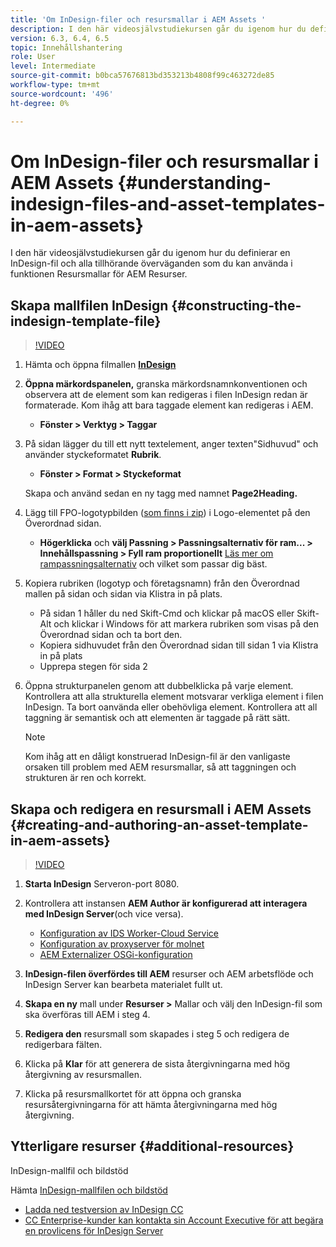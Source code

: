 ```yaml
---
title: 'Om InDesign-filer och resursmallar i AEM Assets '
description: I den här videosjälvstudiekursen går du igenom hur du definierar en InDesign-fil och alla tillhörande överväganden som du kan använda i funktionen Resursmallar för AEM Resurser.
version: 6.3, 6.4, 6.5
topic: Innehållshantering
role: User
level: Intermediate
source-git-commit: b0bca57676813bd353213b4808f99c463272de85
workflow-type: tm+mt
source-wordcount: '496'
ht-degree: 0%

---
```



# Om InDesign-filer och resursmallar i AEM Assets {#understanding-indesign-files-and-asset-templates-in-aem-assets}

I den här videosjälvstudiekursen går du igenom hur du definierar en InDesign-fil och alla tillhörande överväganden som du kan använda i funktionen Resursmallar för AEM Resurser.

## Skapa mallfilen InDesign {#constructing-the-indesign-template-file}

>[!VIDEO](https://video.tv.adobe.com/v/19293/?quality=9&learn=on)

1. Hämta och öppna filmallen [**InDesign**](assets/asset-templates-tutorial-video--supporting-files.zip)
2. **Öppna märkordspanelen,** granska märkordsnamnkonventionen och observera att de element som kan redigeras i filen InDesign redan är formaterade. Kom ihåg att bara taggade element kan redigeras i AEM.

   * **Fönster > Verktyg > Taggar**

3. På sidan lägger du till ett nytt textelement, anger texten&quot;Sidhuvud&quot; och använder styckeformatet **Rubrik**.

   * **Fönster > Format > Styckeformat**

   Skapa och använd sedan en ny tagg med namnet **Page2Heading.**

4. Lägg till FPO-logotypbilden ([som finns i zip](assets/asset-templates-tutorial-video--supporting-files.zip)) i Logo-elementet på den Överordnad sidan.

   * **Högerklicka** och **välj Passning > Passningsalternativ för ram... > Innehållspassning > Fyll ram proportionellt**
   [Läs mer om rampassningsalternativ](https://helpx.adobe.com/indesign/using/frames-objects.html#fitting_objects_to_frames) och vilket som passar dig bäst.

5. Kopiera rubriken (logotyp och företagsnamn) från den Överordnad mallen på sidan och sidan via Klistra in på plats.

   * På sidan 1 håller du ned Skift-Cmd och klickar på macOS eller Skift-Alt och klickar i Windows för att markera rubriken som visas på den Överordnad sidan och ta bort den.
   * Kopiera sidhuvudet från den Överordnad sidan till sidan 1 via Klistra in på plats
   * Upprepa stegen för sida 2

6. Öppna strukturpanelen genom att dubbelklicka på varje element. Kontrollera att alla strukturella element motsvarar verkliga element i filen InDesign. Ta bort oanvända eller obehövliga element. Kontrollera att all taggning är semantisk och att elementen är taggade på rätt sätt.

   >[!NOTE]
   >
   >Kom ihåg att en dåligt konstruerad InDesign-fil är den vanligaste orsaken till problem med AEM resursmallar, så att taggningen och strukturen är ren och korrekt.

## Skapa och redigera en resursmall i AEM Assets {#creating-and-authoring-an-asset-template-in-aem-assets}

>[!VIDEO](https://video.tv.adobe.com/v/19294/?quality=9&learn=on)

1. **Starta InDesign** Serveron-port 8080.
2. Kontrollera att instansen **AEM Author är konfigurerad att interagera med InDesign Server**(och vice versa).

   * [Konfiguration av IDS Worker-Cloud Service](http://localhost:4502/etc/cloudservices/proxy/ids.html)
   * [Konfiguration av proxyserver för molnet](http://localhost:4502/etc/cloudservices/proxy.html)
   * [AEM Externalizer OSGi-konfiguration](http://localhost:4502/system/console/configMgr)

3. **InDesign-filen överfördes till AEM** resurser och AEM arbetsflöde och InDesign Server kan bearbeta materialet fullt ut.
4. **Skapa en ny** mall under  **Resurser >** Mallar och välj den InDesign-fil som ska överföras till AEM i steg 4.
5. **Redigera den** resursmall som skapades i steg 5 och redigera de redigerbara fälten.
6. Klicka på **Klar** för att generera de sista återgivningarna med hög återgivning av resursmallen.
7. Klicka på resursmallkortet för att öppna och granska resursåtergivningarna för att hämta återgivningarna med hög återgivning.

## Ytterligare resurser {#additional-resources}

InDesign-mallfil och bildstöd

Hämta [InDesign-mallfilen och bildstöd](assets/asset-templates-tutorial-video--supporting-files-1.zip)

* [Ladda ned testversion av InDesign CC](https://creative.adobe.com/products/download/indesign)
* [CC Enterprise-kunder kan kontakta sin Account Executive för att begära en provlicens för InDesign Server](https://www.adobe.com/products/indesignserver/faq.html)
